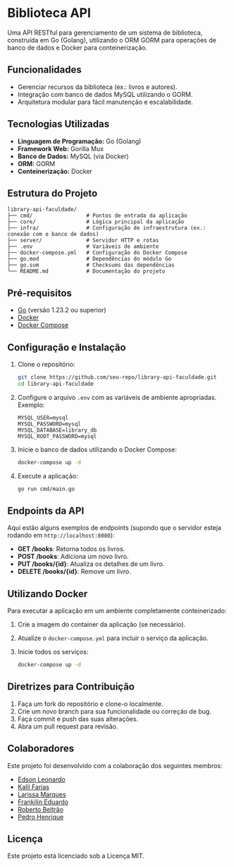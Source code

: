 # Biblioteca API

Uma API RESTful para gerenciamento de um sistema de biblioteca, construída em Go (Golang), utilizando o ORM GORM para operações de banco de dados e Docker para conteinerização.

## Funcionalidades

- Gerenciar recursos da biblioteca (ex.: livros e autores).
- Integração com banco de dados MySQL utilizando o GORM.
- Arquitetura modular para fácil manutenção e escalabilidade.

## Tecnologias Utilizadas

- **Linguagem de Programação:** Go (Golang)
- **Framework Web:** Gorilla Mux
- **Banco de Dados:** MySQL (via Docker)
- **ORM:** GORM
- **Conteinerização:** Docker

## Estrutura do Projeto

```
library-api-faculdade/
├── cmd/                 # Pontos de entrada da aplicação
├── core/                # Lógica principal da aplicação
├── infra/               # Configuração de infraestrutura (ex.: conexão com o banco de dados)
├── server/              # Servidor HTTP e rotas
├── .env                 # Variáveis de ambiente
├── docker-compose.yml   # Configuração do Docker Compose
├── go.mod               # Dependências do módulo Go
├── go.sum               # Checksums das dependências
└── README.md            # Documentação do projeto
```

## Pré-requisitos

- [Go](https://golang.org/) (versão 1.23.2 ou superior)
- [Docker](https://www.docker.com/)
- [Docker Compose](https://docs.docker.com/compose/)

## Configuração e Instalação

1. Clone o repositório:

   ```bash
   git clone https://github.com/seu-repo/library-api-faculdade.git
   cd library-api-faculdade
   ```

2. Configure o arquivo `.env` com as variáveis de ambiente apropriadas. Exemplo:

   ```env
   MYSQL_USER=mysql
   MYSQL_PASSWORD=mysql
   MYSQL_DATABASE=library_db
   MYSQL_ROOT_PASSWORD=mysql
   ```

3. Inicie o banco de dados utilizando o Docker Compose:

   ```bash
   docker-compose up -d
   ```

4. Execute a aplicação:

   ```bash
   go run cmd/main.go
   ```

## Endpoints da API

Aqui estão alguns exemplos de endpoints (supondo que o servidor esteja rodando em `http://localhost:8080`):

- **GET /books**: Retorna todos os livros.
- **POST /books**: Adiciona um novo livro.
- **PUT /books/{id}**: Atualiza os detalhes de um livro.
- **DELETE /books/{id}**: Remove um livro.

## Utilizando Docker

Para executar a aplicação em um ambiente completamente conteinerizado:

1. Crie a imagem do container da aplicação (se necessário).
2. Atualize o `docker-compose.yml` para incluir o serviço da aplicação.
3. Inicie todos os serviços:

   ```bash
   docker-compose up -d
   ```

## Diretrizes para Contribuição

1. Faça um fork do repositório e clone-o localmente.
2. Crie um novo branch para sua funcionalidade ou correção de bug.
3. Faça commit e push das suas alterações.
4. Abra um pull request para revisão.

## Colaboradores

Este projeto foi desenvolvido com a colaboração dos seguintes membros:

- [Edson Leonardo](https://github.com/elwgomes)
- [Kalil Farias](https://github.com/KalilFarias)
- [Larissa Marques](https://github.com/Laryhop)
- [Frankilin Eduardo](https://github.com/mancharger)
- [Roberto Beltrão](https://github.com/robertobeltraoo)
- [Pedro Henrique](https://github.com/)

## Licença

Este projeto está licenciado sob a Licença MIT.
